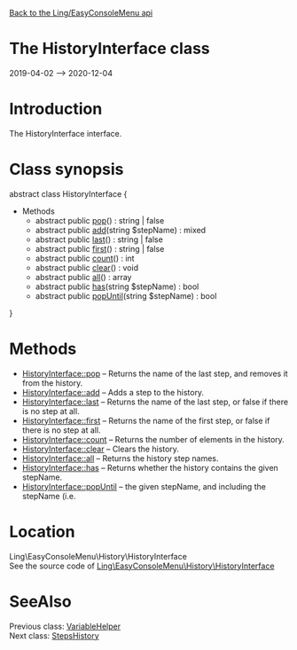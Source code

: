 [Back to the Ling/EasyConsoleMenu api](https://github.com/lingtalfi/EasyConsoleMenu/blob/master/doc/api/Ling/EasyConsoleMenu.md)



The HistoryInterface class
================
2019-04-02 --> 2020-12-04






Introduction
============

The HistoryInterface interface.



Class synopsis
==============


abstract class <span class="pl-k">HistoryInterface</span>  {

- Methods
    - abstract public [pop](https://github.com/lingtalfi/EasyConsoleMenu/blob/master/doc/api/Ling/EasyConsoleMenu/History/HistoryInterface/pop.md)() : string | false
    - abstract public [add](https://github.com/lingtalfi/EasyConsoleMenu/blob/master/doc/api/Ling/EasyConsoleMenu/History/HistoryInterface/add.md)(string $stepName) : mixed
    - abstract public [last](https://github.com/lingtalfi/EasyConsoleMenu/blob/master/doc/api/Ling/EasyConsoleMenu/History/HistoryInterface/last.md)() : string | false
    - abstract public [first](https://github.com/lingtalfi/EasyConsoleMenu/blob/master/doc/api/Ling/EasyConsoleMenu/History/HistoryInterface/first.md)() : string | false
    - abstract public [count](https://github.com/lingtalfi/EasyConsoleMenu/blob/master/doc/api/Ling/EasyConsoleMenu/History/HistoryInterface/count.md)() : int
    - abstract public [clear](https://github.com/lingtalfi/EasyConsoleMenu/blob/master/doc/api/Ling/EasyConsoleMenu/History/HistoryInterface/clear.md)() : void
    - abstract public [all](https://github.com/lingtalfi/EasyConsoleMenu/blob/master/doc/api/Ling/EasyConsoleMenu/History/HistoryInterface/all.md)() : array
    - abstract public [has](https://github.com/lingtalfi/EasyConsoleMenu/blob/master/doc/api/Ling/EasyConsoleMenu/History/HistoryInterface/has.md)(string $stepName) : bool
    - abstract public [popUntil](https://github.com/lingtalfi/EasyConsoleMenu/blob/master/doc/api/Ling/EasyConsoleMenu/History/HistoryInterface/popUntil.md)(string $stepName) : bool

}






Methods
==============

- [HistoryInterface::pop](https://github.com/lingtalfi/EasyConsoleMenu/blob/master/doc/api/Ling/EasyConsoleMenu/History/HistoryInterface/pop.md) &ndash; Returns the name of the last step, and removes it from the history.
- [HistoryInterface::add](https://github.com/lingtalfi/EasyConsoleMenu/blob/master/doc/api/Ling/EasyConsoleMenu/History/HistoryInterface/add.md) &ndash; Adds a step to the history.
- [HistoryInterface::last](https://github.com/lingtalfi/EasyConsoleMenu/blob/master/doc/api/Ling/EasyConsoleMenu/History/HistoryInterface/last.md) &ndash; Returns the name of the last step, or false if there is no step at all.
- [HistoryInterface::first](https://github.com/lingtalfi/EasyConsoleMenu/blob/master/doc/api/Ling/EasyConsoleMenu/History/HistoryInterface/first.md) &ndash; Returns the name of the first step, or false if there is no step at all.
- [HistoryInterface::count](https://github.com/lingtalfi/EasyConsoleMenu/blob/master/doc/api/Ling/EasyConsoleMenu/History/HistoryInterface/count.md) &ndash; Returns the number of elements in the history.
- [HistoryInterface::clear](https://github.com/lingtalfi/EasyConsoleMenu/blob/master/doc/api/Ling/EasyConsoleMenu/History/HistoryInterface/clear.md) &ndash; Clears the history.
- [HistoryInterface::all](https://github.com/lingtalfi/EasyConsoleMenu/blob/master/doc/api/Ling/EasyConsoleMenu/History/HistoryInterface/all.md) &ndash; Returns the history step names.
- [HistoryInterface::has](https://github.com/lingtalfi/EasyConsoleMenu/blob/master/doc/api/Ling/EasyConsoleMenu/History/HistoryInterface/has.md) &ndash; Returns whether the history contains the given stepName.
- [HistoryInterface::popUntil](https://github.com/lingtalfi/EasyConsoleMenu/blob/master/doc/api/Ling/EasyConsoleMenu/History/HistoryInterface/popUntil.md) &ndash; the given stepName, and including the stepName (i.e.





Location
=============
Ling\EasyConsoleMenu\History\HistoryInterface<br>
See the source code of [Ling\EasyConsoleMenu\History\HistoryInterface](https://github.com/lingtalfi/EasyConsoleMenu/blob/master/History/HistoryInterface.php)



SeeAlso
==============
Previous class: [VariableHelper](https://github.com/lingtalfi/EasyConsoleMenu/blob/master/doc/api/Ling/EasyConsoleMenu/Helper/VariableHelper.md)<br>Next class: [StepsHistory](https://github.com/lingtalfi/EasyConsoleMenu/blob/master/doc/api/Ling/EasyConsoleMenu/History/StepsHistory.md)<br>
